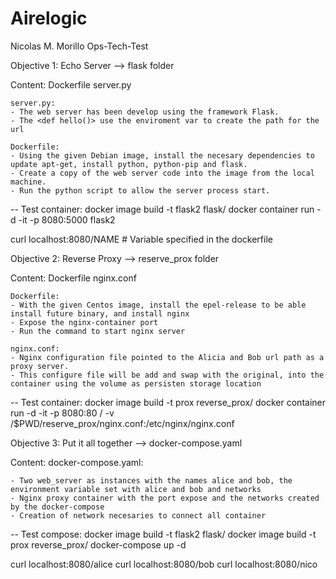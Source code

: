 # Airelogic
Nicolas M. Morillo Ops-Tech-Test


Objective 1: Echo Server --> flask folder

Content:
    Dockerfile 
    server.py

    server.py:
    - The web server has been develop using the framework Flask.  
    - The <def hello()> use the enviroment var to create the path for the url

    Dockerfile: 
    - Using the given Debian image, install the necesary dependencies to update apt-get, install python, python-pip and flask.
    - Create a copy of the web server code into the image from the local machine.
    - Run the python script to allow the server process start.
    
-- Test container:
docker image build -t flask2 flask/
docker container run -d -it -p 8080:5000 flask2

curl localhost:8080/NAME # Variable specified in the dockerfile 

Objective 2: Reverse Proxy --> reserve_prox folder

Content:
    Dockerfile
    nginx.conf

    Dockerfile:
    - With the given Centos image, install the epel-release to be able install future binary, and install nginx
    - Expose the nginx-container port
    - Run the command to start nginx server

    nginx.conf:
    - Nginx configuration file pointed to the Alicia and Bob url path as a proxy server. 
    - This configure file will be add and swap with the original, into the container using the volume as persisten storage location

-- Test container:
docker image build -t prox reverse_prox/
docker container run -d -it -p 8080:80 /
    -v /$PWD/reserve_prox/nginx.conf:/etc/nginx/nginx.conf


Objective 3: Put it all together --> docker-compose.yaml

Content:
    docker-compose.yaml:

    - Two web_server as instances with the names alice and bob, the environment variable set with alice and bob and networks
    - Nginx proxy container with the port expose and the networks created by the docker-compose
    - Creation of network necesaries to connect all container

-- Test compose:
docker image build -t flask2 flask/
docker image build -t prox reverse_prox/
docker-compose up -d

curl localhost:8080/alice
curl localhost:8080/bob
curl localhost:8080/nico
